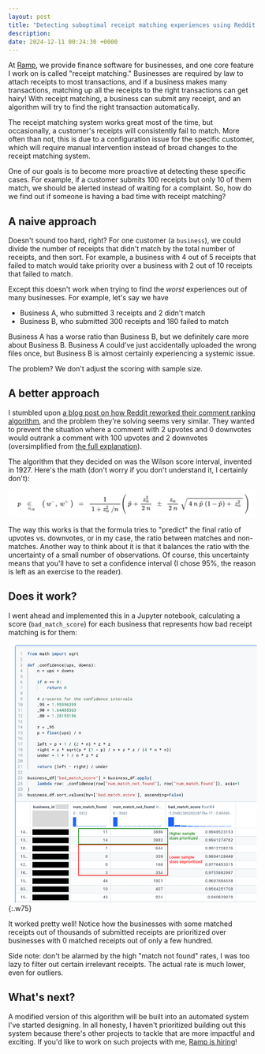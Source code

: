 ```yaml
---
layout: post
title: "Detecting suboptimal receipt matching experiences using Reddit's comment ranking algorithm"
description:
date: 2024-12-11 00:24:30 +0000
---
```


At [Ramp](https://ramp.com/), we provide finance software for businesses, and one core feature I work on is called "receipt matching." Businesses are required by law to attach receipts to most transactions, and if a business makes many transactions, matching up all the receipts to the right transactions can get hairy! With receipt matching, a business can submit any receipt, and an algorithm will try to find the right transaction automatically.

The receipt matching system works great most of the time, but occasionally, a customer's receipts will consistently fail to match. More often than not, this is due to a configuration issue for the specific customer, which will require manual intervention instead of broad changes to the receipt matching system.

One of our goals is to become more proactive at detecting these specific cases. For example, if a customer submits 100 receipts but only 10 of them match, we should be alerted instead of waiting for a complaint. So, how do we find out if someone is having a bad time with receipt matching?

## A naive approach

Doesn't sound too hard, right? For one customer (a `business`), we could divide the number of receipts that didn't match by the total number of receipts, and then sort. For example, a business with 4 out of 5 receipts that failed to match would take priority over a business with 2 out of 10 receipts that failed to match.

Except this doesn't work when trying to find the _worst_ experiences out of many businesses. For example, let's say we have

- Business A, who submitted 3 receipts and 2 didn't match
- Business B, who submitted 300 receipts and 180 failed to match

Business A has a worse ratio than Business B, but we definitely care more about Business B. Business A could've just accidentally uploaded the wrong files once, but Business B is almost certainly experiencing a systemic issue.

The problem? We don't adjust the scoring with sample size.

## A better approach

I stumbled upon [a blog post on how Reddit reworked their comment ranking algorithm](https://medium.com/hacking-and-gonzo/how-reddit-ranking-algorithms-work-ef111e33d0d9), and the problem they're solving seems very similar. They wanted to prevent the situation where a comment with 2 upvotes and 0 downvotes would outrank a comment with 100 upvotes and 2 downvotes (oversimplified from [the full explanation](https://archive.md/Q3oC8)).

The algorithm that they decided on was the Wilson score interval, invented in 1927. Here's the math (don't worry if you don't understand it, I certainly don't):

![Wilson score interval formula](/assets/wilson-score-interval.png)

The way this works is that the formula tries to "predict" the final ratio of upvotes vs. downvotes, or in my case, the ratio between matches and non-matches. Another way to think about it is that it balances the ratio with the uncertainty of a small number of observations. Of course, this uncertainty means that you'll have to set a confidence interval (I chose 95%, the reason is left as an exercise to the reader).

## Does it work?

I went ahead and implemented this in a Jupyter notebook, calculating a score (`bad_match_score`) for each business that represents how bad receipt matching is for them:

![Wilson score interval implementation](/assets/wilson-implementation.png){:.w75}

It worked pretty well! Notice how the businesses with some matched receipts out of thousands of submitted receipts are prioritized over businesses with 0 matched receipts out of only a few hundred.

Side note: don't be alarmed by the high "match not found" rates, I was too lazy to filter out certain irrelevant receipts. The actual rate is much lower, even for outliers.

## What's next?

A modified version of this algorithm will be built into an automated system I've started designing. In all honesty, I haven't prioritized building out this system because there's other projects to tackle that are more impactful and exciting. If you'd like to work on such projects with me, [Ramp is hiring](https://ramp.com/careers)!
